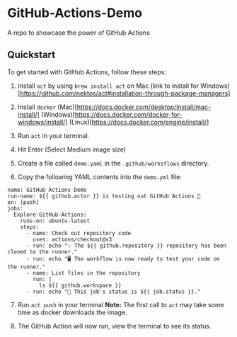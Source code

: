 # GitHub-Actions-Demo

A repo to showcase the power of GitHub Actions

## Quickstart

To get started with GitHub Actions, follow these steps:

1. Install `act` by using `brew install act` on Mac (link to install for Windows)[https://github.com/nektos/act#installation-through-package-managers]

2. Install `docker` (Mac)[https://docs.docker.com/desktop/install/mac-install/] (Windows)[https://docs.docker.com/docker-for-windows/install/] (Linux)[https://docs.docker.com/engine/install/]

3. Run `act` in your terminal.

4. Hit Enter (Select Medium image size)

5. Create a file called `demo.yaml` in the `.github/worksflows` directory.

6. Copy the following YAML contents into the `demo.yml` file:

```
name: GitHub Actions Demo
run-name: ${{ github.actor }} is testing out GitHub Actions 🚀
on: [push]
jobs:
  Explore-GitHub-Actions:
    runs-on: ubuntu-latest
    steps:
      - name: Check out repository code
        uses: actions/checkout@v3
      - run: echo "💡 The ${{ github.repository }} repository has been cloned to the runner."
      - run: echo "🖥️ The workflow is now ready to test your code on the runner."
      - name: List files in the repository
        run: |
          ls ${{ github.workspace }}
      - run: echo "🍏 This job's status is ${{ job.status }}."
```

7. Run `act push` in your terminal
   **Note:** The first call to `act` may take some time as docker downloads the image.

8. The GitHub Action will now run, view the terminal to see its status.
